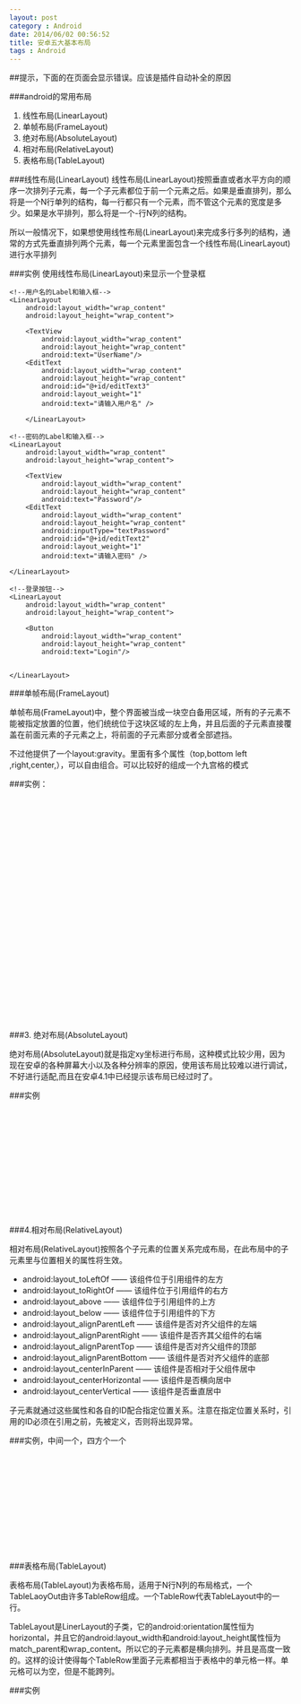 ```yaml
---
layout: post
category : Android
date: 2014/06/02 00:56:52 
title: 安卓五大基本布局
tags : Android
---
```



##提示，下面的在页面会显示错误。应该是插件自动补全的原因

###android的常用布局
1. 线性布局(LinearLayout)
2. 单帧布局(FrameLayout)
3. 绝对布局(AbsoluteLayout)
4. 相对布局(RelativeLayout)
5. 表格布局(TableLayout)

###线性布局(LinearLayout)
线性布局(LinearLayout)按照垂直或者水平方向的顺序一次排列子元素，每一个子元素都位于前一个元素之后。如果是垂直排列，那么将是一个N行单列的结构，每一行都只有一个元素，而不管这个元素的宽度是多少。如果是水平排列，那么将是一个-行N列的结构。

所以一般情况下，如果想使用线性布局(LinearLayout)来完成多行多列的结构，通常的方式先垂直排列两个元素，每一个元素里面包含一个线性布局(LinearLayout)进行水平排列

###实例
使用线性布局(LinearLayout)来显示一个登录框


<!--最外面的布局是垂直布局，里面的小LinerLayout是默认的水平布局-->
<?xml version="1.0" encoding="utf-8"?>
<LinearLayout xmlns:android="http://schemas.android.com/apk/res/android"
    android:layout_width="match_parent"
    android:layout_height="match_parent"
    android:orientation="vertical">


    <!--用户名的Label和输入框-->
    <LinearLayout
        android:layout_width="wrap_content"
        android:layout_height="wrap_content">
        
        <TextView
            android:layout_width="wrap_content"
            android:layout_height="wrap_content" 
            android:text="UserName"/>
        <EditText
            android:layout_width="wrap_content"
            android:layout_height="wrap_content"
            android:id="@+id/editText3"
            android:layout_weight="1"
            android:text="请输入用户名" />
        
        </LinearLayout>

    <!--密码的Label和输入框-->
    <LinearLayout
        android:layout_width="wrap_content"
        android:layout_height="wrap_content">
        
        <TextView
            android:layout_width="wrap_content"
            android:layout_height="wrap_content" 
            android:text="Password"/>
        <EditText
            android:layout_width="wrap_content"
            android:layout_height="wrap_content"
            android:inputType="textPassword"
            android:id="@+id/editText2"
            android:layout_weight="1"
            android:text="请输入密码" />

    </LinearLayout>
    
    <!--登录按钮-->
    <LinearLayout
        android:layout_width="wrap_content"
        android:layout_height="wrap_content">
   
        <Button
            android:layout_width="wrap_content"
            android:layout_height="wrap_content"
            android:text="Login"/>

        
    </LinearLayout>

   
</LinearLayout>


###单帧布局(FrameLayout)

单帧布局(FrameLayout)中，整个界面被当成一块空白备用区域，所有的子元素不能被指定放置的位置，他们统统位于这块区域的左上角，并且后面的子元素直接覆盖在前面元素的子元素之上，将前面的子元素部分或者全部遮挡。

不过他提供了一个layout:gravity。里面有多个属性（top,bottom left ,right,center,），可以自由组合。可以比较好的组成一个九宫格的模式

###实例：
<pre class="brush: xml;">

<?xml version="1.0" encoding="utf-8"?>
<FrameLayout xmlns:android="http://schemas.android.com/apk/res/android"
    android:layout_width="match_parent"
    android:layout_height="match_parent">


    <EditText
        android:layout_width="wrap_content"
        android:layout_height="wrap_content"
        android:inputType="textPersonName"
        android:text="Name"
        android:ems="10"
        android:id="@+id/editText5"
        android:layout_gravity="left|top" />

    <EditText
        android:layout_width="wrap_content"
        android:layout_height="wrap_content"
        android:inputType="textPersonName"
        android:text="Name"
        android:ems="10"
        android:id="@+id/editText6"
        android:layout_gravity="center_horizontal|top" />

    <EditText
        android:layout_width="wrap_content"
        android:layout_height="wrap_content"
        android:inputType="textPersonName"
        android:text="Name"
        android:ems="10"
        android:id="@+id/editText7"
        android:layout_gravity="right|top" />

    <EditText
        android:layout_width="wrap_content"
        android:layout_height="wrap_content"
        android:inputType="textPersonName"
        android:text="Name"
        android:ems="10"
        android:id="@+id/editText8"
        android:layout_gravity="left|center_vertical" />

    <EditText
        android:layout_width="wrap_content"
        android:layout_height="wrap_content"
        android:inputType="textPersonName"
        android:text="Name"
        android:ems="10"
        android:id="@+id/editText9"
        android:layout_gravity="center" />

    <EditText
        android:layout_width="wrap_content"
        android:layout_height="wrap_content"
        android:inputType="textPersonName"
        android:text="Name"
        android:ems="10"
        android:id="@+id/editText10"
        android:layout_gravity="right|center_vertical" />

    <EditText
        android:layout_width="wrap_content"
        android:layout_height="wrap_content"
        android:inputType="textPersonName"
        android:text="Name"
        android:ems="10"
        android:id="@+id/editText11"
        android:layout_gravity="left|bottom" />

    <EditText
        android:layout_width="wrap_content"
        android:layout_height="wrap_content"
        android:inputType="textPersonName"
        android:text="Name"
        android:ems="10"
        android:id="@+id/editText12"
        android:layout_gravity="center_horizontal|bottom" />

    <EditText
        android:layout_width="wrap_content"
        android:layout_height="wrap_content"
        android:inputType="textPersonName"
        android:text="Name"
        android:ems="10"
        android:id="@+id/editText13"
        android:layout_gravity="right|bottom" />
</FrameLayout>


</pre>

###3. 绝对布局(AbsoluteLayout)

绝对布局(AbsoluteLayout)就是指定xy坐标进行布局，这种模式比较少用，因为现在安卓的各种屏幕大小以及各种分辨率的原因，使用该布局比较难以进行调试，不好进行适配,而且在安卓4.1中已经提示该布局已经过时了。

###实例
<pre class="brush: xml;">

<?xml version="1.0" encoding="utf-8"?>
<AbsoluteLayout xmlns:android="http://schemas.android.com/apk/res/android"
    android:orientation="vertical"
    android:layout_width="fill_parent"
    android:layout_height="fill_parent">

    <TextView android:layout_width="50dp"
        android:layout_height="50dp"
        android:background="#ffffffff"
        android:gravity="center"
        android:layout_x="50dp"
        android:layout_y="50dp"
        android:text="1"/>


    <TextView android:layout_width="50dp"
        android:layout_height="50dp"
        android:background="#ff654321"
        android:gravity="center"
        android:layout_x="25dp"
        android:layout_y="25dp"
        android:text="2"/>

    <TextView  android:layout_width="50dp"
        android:layout_height="50dp"
        android:background="#fffedcba"
        android:gravity="center"
        android:layout_x="125dp"
        android:layout_y="125dp"
        android:text="3"/>
</AbsoluteLayout>

</pre>




###4.相对布局(RelativeLayout)

相对布局(RelativeLayout)按照各个子元素的位置关系完成布局，在此布局中的子元素里与位置相关的属性将生效。



- android:layout_toLeftOf —— 该组件位于引用组件的左方
- android:layout_toRightOf —— 该组件位于引用组件的右方
- android:layout_above —— 该组件位于引用组件的上方
- android:layout_below —— 该组件位于引用组件的下方
- android:layout_alignParentLeft —— 该组件是否对齐父组件的左端
- android:layout_alignParentRight —— 该组件是否齐其父组件的右端
- android:layout_alignParentTop —— 该组件是否对齐父组件的顶部
- android:layout_alignParentBottom —— 该组件是否对齐父组件的底部
- android:layout_centerInParent —— 该组件是否相对于父组件居中
- android:layout_centerHorizontal —— 该组件是否横向居中
- android:layout_centerVertical —— 该组件是否垂直居中


子元素就通过这些属性和各自的ID配合指定位置关系。注意在指定位置关系时，引用的ID必须在引用之前，先被定义，否则将出现异常。

###实例，中间一个，四方个一个

<pre class="brush: xml;">

<?xml version="1.0" encoding="utf-8"?>
<RelativeLayout xmlns:android="http://schemas.android.com/apk/res/android"
    android:orientation="vertical"
    android:layout_width="fill_parent"
    android:layout_height="fill_parent">

    <TextView
        android:id="@+id/text_01"
        android:layout_width="50dp"
        android:layout_height="50dp"
        android:background="#ffffffff"
        android:gravity="center"
        android:layout_alignParentBottom="true"
        android:text="1" />

    <TextView
        android:id="@+id/text_02"
        android:layout_width="50dp"
        android:layout_height="50dp"
        android:background="#ff654321"
        android:gravity="center"
        android:layout_above="@id/text_01"
        android:layout_centerHorizontal="true"
        android:text="2" />

    <TextView
        android:id="@+id/text_03"
        android:layout_width="50dp"
        android:layout_height="50dp"
        android:background="#fffedcba"
        android:gravity="center"
        android:layout_toLeftOf="@id/text_02"
        android:layout_above="@id/text_01"
        android:text="3" />
</RelativeLayout>

</pre>


###表格布局(TableLayout)

表格布局(TableLayout)为表格布局，适用于N行N列的布局格式，一个TableLaoyOut由许多TableRow组成。一个TableRow代表TableLayout中的一行。

TableLayout是LinerLayout的子类，它的android:orientation属性恒为horizontal，并且它的android:layout_width和android:layout_height属性恒为match_parent和wrap_content。所以它的子元素都是横向排列。并且是高度一致的。这样的设计使得每个TableRow里面子元素都相当于表格中的单元格一样。单元格可以为空，但是不能跨列。

###实例

<pre class="brush: xml;">


<?xml version="1.0" encoding="utf-8"?>
<TableLayout xmlns:android="http://schemas.android.com/apk/res/android"
    android:layout_width="match_parent"
    android:layout_height="match_parent">


    <TableRow
        android:layout_width="fill_parent"
        android:layout_height="fill_parent">

        <EditText
            android:layout_width="wrap_content"
            android:layout_height="wrap_content"
            android:inputType="textPersonName"
            android:text="Name"
            android:ems="10"
            android:id="@+id/editText0"
            android:layout_column="0" />

        <EditText
            android:layout_width="wrap_content"
            android:layout_height="wrap_content"
            android:inputType="textPersonName"
            android:text="Name"
            android:ems="10"
            android:id="@+id/editText1"
            android:layout_column="1" />
    </TableRow>

    <TableRow
        android:layout_width="fill_parent"
        android:layout_height="fill_parent">

        <EditText
            android:layout_width="wrap_content"
            android:layout_height="wrap_content"
            android:inputType="textPersonName"
            android:text="Name"
            android:ems="10"
            android:id="@+id/editText2"
            android:layout_column="0" />

        <EditText
            android:layout_width="wrap_content"
            android:layout_height="wrap_content"
            android:inputType="textPersonName"
            android:text="Name"
            android:ems="10"
            android:id="@+id/editText3"
            android:layout_column="1" />
    </TableRow>

    <TableRow
        android:layout_width="fill_parent"
        android:layout_height="fill_parent">

        <EditText
            android:layout_width="wrap_content"
            android:layout_height="wrap_content"
            android:inputType="textPersonName"
            android:text="Name"
            android:id="@+id/editText4"
            android:layout_column="0" />

        <EditText
            android:layout_width="wrap_content"
            android:layout_height="wrap_content"
            android:inputType="textPersonName"
            android:text="Name"
            android:id="@+id/editText5"
            android:layout_column="1" />
    </TableRow>

</TableLayout>

</pre>









